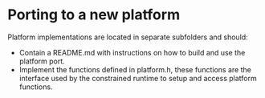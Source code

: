 # Porting to a new platform

Platform implementations are located in separate subfolders and should:

- Contain a README.md with instructions on how to build and use the platform port.
- Implement the functions defined in platform.h, these functions are the interface used by the constrained runtime to setup and access platform functions.
